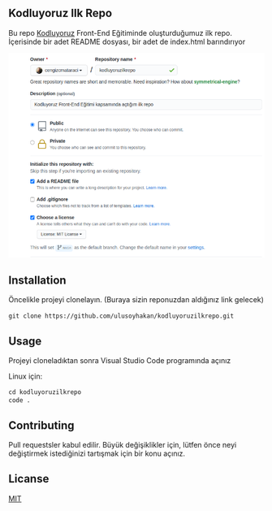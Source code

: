 ## Kodluyoruz Ilk Repo

Bu repo [Kodluyoruz](https://kodluyoruz.org) Front-End Eğitiminde oluşturduğumuz ilk repo. İçerisinde bir adet README dosyası, bir adet de index.html barındırıyor

![resim](https://raw.githubusercontent.com/Kodluyoruz/taskforce/main/git/odev1/figures/github.png)

## Installation
Öncelikle projeyi clonelayın. (Buraya sizin reponuzdan aldığınız link gelecek)

`git clone https://github.com/ulusoyhakan/kodluyoruzilkrepo.git`

## Usage
Projeyi cloneladıktan sonra Visual Studio Code programında açınız

Linux için:

```
cd kodluyoruzilkrepo
code .
```

## Contributing
Pull requestsler kabul edilir. Büyük değişiklikler için, lütfen önce neyi değiştirmek istediğinizi tartışmak için bir konu açınız.

## Licanse
[MIT](https://choosealicense.com/licenses/mit/)